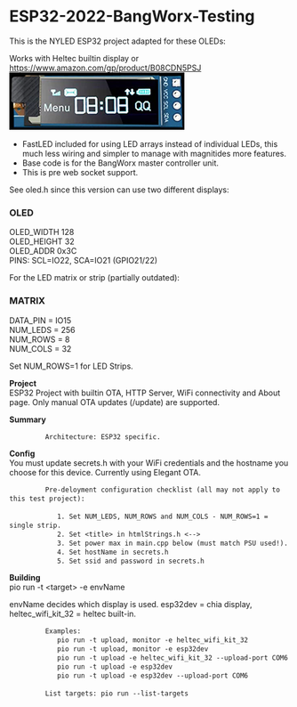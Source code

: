 # ESP32-2022-BangWorx-Testing 
This is the NYLED ESP32 project adapted for these OLEDs: 

Works with Heltec builtin display or https://www.amazon.com/gp/product/B08CDN5PSJ
![image info](./assets/oled.png) 

- FastLED included for using LED arrays instead of individual LEDs, this much less wiring and simpler to manage with magnitides more features.
- Base code is for the BangWorx master controller unit.
- This is pre web socket support.

See oled.h since this version can use two different displays:

### OLED 
 OLED_WIDTH 128  
 OLED_HEIGHT 32  
 OLED_ADDR 0x3C  
 PINS: SCL=IO22, SCA=IO21 (GPIO21/22)   

For the LED matrix or strip (partially outdated):

### MATRIX 
DATA_PIN = IO15  
NUM_LEDS = 256  
NUM_ROWS = 8  
NUM_COLS = 32  

Set NUM_ROWS=1 for LED Strips.

 **Project**  
 ESP32 Project with builtin OTA, HTTP Server, WiFi connectivity and About page. Only manual OTA updates (/update) are supported.
             
  **Summary**   

             Architecture: ESP32 specific.
            
  **Config**    
  You must update secrets.h with your WiFi credentials and the hostname you choose for this device. Currently using Elegant OTA.

             Pre-deloyment configuration checklist (all may not apply to this test project):
             
                1. Set NUM_LEDS, NUM_ROWS and NUM_COLS - NUM_ROWS=1 = single strip.
                2. Set <title> in htmlStrings.h <-->
                3. Set power max in main.cpp below (must match PSU used!).
                4. Set hostName in secrets.h
                5. Set ssid and password in secrets.h

  **Building**  
  pio run -t \<target> -e envName

  envName decides which display is used. esp32dev = chia display, heltec_wifi_kit_32 = heltec built-in.    

             Examples:  
                pio run -t upload, monitor -e heltec_wifi_kit_32  
                pio run -t upload, monitor -e esp32dev  
                pio run -t upload -e heltec_wifi_kit_32 --upload-port COM6  
                pio run -t upload -e esp32dev  
                pio run -t upload -e esp32dev --upload-port COM6  

             List targets: pio run --list-targets  
